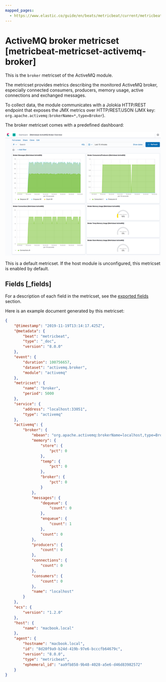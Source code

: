 ```yaml
---
mapped_pages:
  - https://www.elastic.co/guide/en/beats/metricbeat/current/metricbeat-metricset-activemq-broker.html
---
```


<!-- This file is generated! See scripts/mage/docs_collector.go -->

# ActiveMQ broker metricset [metricbeat-metricset-activemq-broker]

This is the `broker` metricset of the ActiveMQ module.

The metricset provides metrics describing the monitored ActiveMQ broker, especially connected consumers, producers, memory usage, active connections and exchanged messages.

To collect data, the module communicates with a Jolokia HTTP/REST endpoint that exposes the JMX metrics over HTTP/REST/JSON (JMX key: `org.apache.activemq:brokerName=*,type=Broker`).

The broker metricset comes with a predefined dashboard:

![metricbeat activemq broker overview](images/metricbeat-activemq-broker-overview.png)

This is a default metricset. If the host module is unconfigured, this metricset is enabled by default.

## Fields [_fields]

For a description of each field in the metricset, see the [exported fields](/reference/metricbeat/exported-fields-activemq.md) section.

Here is an example document generated by this metricset:

```json
{
    "@timestamp": "2019-11-19T13:14:17.425Z",
    "@metadata": {
        "beat": "metricbeat",
        "type": "_doc",
        "version": "8.0.0"
    },
    "event": {
        "duration": 100756657,
        "dataset": "activemq.broker",
        "module": "activemq"
    },
    "metricset": {
        "name": "broker",
        "period": 5000
    },
    "service": {
        "address": "localhost:33051",
        "type": "activemq"
    },
    "activemq": {
        "broker": {
            "mbean": "org.apache.activemq:brokerName=localhost,type=Broker",
            "memory": {
                "store": {
                    "pct": 0
                },
                "temp": {
                    "pct": 0
                },
                "broker": {
                    "pct": 0
                }
            },
            "messages": {
                "dequeue": {
                    "count": 0
                },
                "enqueue": {
                    "count": 1
                },
                "count": 0
            },
            "producers": {
                "count": 0
            },
            "connections": {
                "count": 0
            },
            "consumers": {
                "count": 0
            },
            "name": "localhost"
        }
    },
    "ecs": {
        "version": "1.2.0"
    },
    "host": {
        "name": "macbook.local"
    },
    "agent": {
        "hostname": "macbook.local",
        "id": "8d20f9a9-b24d-419b-97e6-bcccfb64679c",
        "version": "8.0.0",
        "type": "metricbeat",
        "ephemeral_id": "aa9fb858-9b48-4028-a5e6-d46d83982572"
    }
}
```
